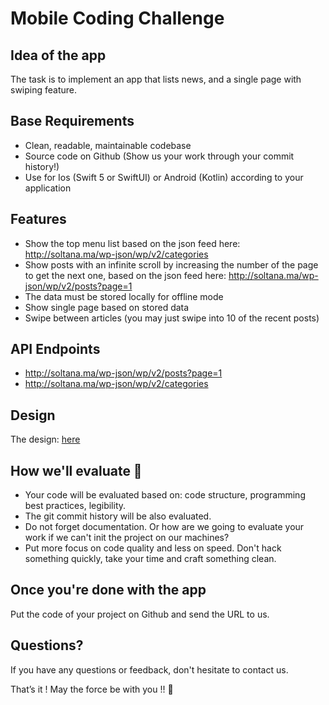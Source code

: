 # Mobile Coding Challenge

## Idea of the app

The task is to implement an app that lists news, and a single page with swiping feature.

## Base Requirements

-   Clean, readable, maintainable codebase
-   Source code on Github (Show us your work through your commit history!)
-   Use for Ios (Swift 5 or SwiftUI) or Android (Kotlin) according to your application

## Features

-   Show the top menu list based on the json feed here: http://soltana.ma/wp-json/wp/v2/categories
-	Show posts with an infinite scroll by increasing the number of the page to get the next one, based on the json feed here: http://soltana.ma/wp-json/wp/v2/posts?page=1
-	The data must be stored locally for offline mode
-	Show single page based on stored data
-   Swipe between articles (you may just swipe into 10 of the recent posts)

## API Endpoints

-   http://soltana.ma/wp-json/wp/v2/posts?page=1
-   http://soltana.ma/wp-json/wp/v2/categories

## Design

The design: [here](design.psd)

## How we'll evaluate 🚨

-   Your code will be evaluated based on: code structure, programming best practices, legibility.
-   The git commit history will be also evaluated.
-   Do not forget documentation. Or how are we going to evaluate your work if we can't init the project on our machines?
-   Put more focus on code quality and less on speed. Don't hack something quickly, take your time and craft something clean.

## Once you're done with the app

Put the code of your project on Github and send the URL to us.

## Questions?

If you have any questions or feedback, don't hesitate to contact us.


That’s it ! May the force be with you !! 🖖
